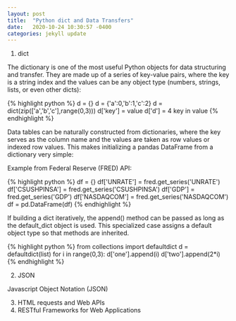 ```yaml
---
layout: post
title:  "Python dict and Data Transfers"
date:   2020-10-24 10:30:57 -0400
categories: jekyll update
---
```

1. dict 

The dictionary is one of the most useful Python objects for data structuring and transfer. They are made up of a series of key-value pairs, where the key is a string index and the values can be any object type (numbers, strings, lists, or even other dicts):

{% highlight python %}
d = {}
d = {'a':0,'b':1,'c':2}
d = dict(zip(['a','b','c'],range(0,3)))
d['key'] = value
d['d'] = 4
key in value
{% endhighlight %}

Data tables can be naturally constructed from dictionaries, where the key serves as the column name and the values are taken as row values or indexed row values. This makes initializing a pandas DataFrame from a dictionary very simple:

Example from Federal Reserve (FRED) API:

{% highlight python %}
df = {}
df['UNRATE'] = fred.get_series('UNRATE')
df['CSUSHPINSA'] = fred.get_series('CSUSHPINSA')
df['GDP'] = fred.get_series('GDP')
df['NASDAQCOM'] = fred.get_series('NASDAQCOM')
df = pd.DataFrame(df)
{% endhighlight %}

If building a dict iteratively, the append() method can be passed as long as the default_dict object is used. This specialized case assigns a default object type so that methods are inherited.

{% highlight python %}
from collections import defaultdict
d = defaultdict(list)
for i in range(0,3):
	d['one'].append(i)
	d['two'].append(2*i)
{% endhighlight %}

2. JSON

Javascript Object Notation (JSON)

3. HTML requests and Web APIs
4. RESTful Frameworks for Web Applications


